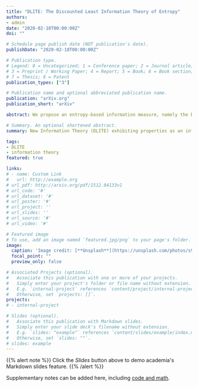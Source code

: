 ```yaml
---
title: "DLITE: The Discounted Least Information Theory of Entropy"
authors:
- admin
date: "2020-02-18T00:00:00Z"
doi: ""

# Schedule page publish date (NOT publication's date).
publishDate: "2020-02-18T00:00:00Z"

# Publication type.
# Legend: 0 = Uncategorized; 1 = Conference paper; 2 = Journal article;
# 3 = Preprint / Working Paper; 4 = Report; 5 = Book; 6 = Book section;
# 7 = Thesis; 8 = Patent
publication_types: ["3"]

# Publication name and optional abbreviated publication name.
publication: "arXiv.org"
publication_short: "arXiv"

abstract: We propose an entropy-based information measure, namely the Discounted Least Information Theory of Entropy (DLITE), which not only exhibits important characteristics expected as an information measure but also satisfies conditions of a metric. Classic information measures such as Shannon Entropy, KL Divergence, and Jessen-Shannon Divergence have manifested some of these properties while missing others. This work fills an important gap in the advancement of information theory and its application, where related properties are desirable.

# Summary. An optional shortened abstract.
summary: New Information Theory (DLITE) exhibiting properties as an information-theoretic measure and as a metric distance function, including triangular inequality. 

tags:
- DLITE
- information theory
featured: true

links:
# - name: Custom Link
#   url: http://example.org
# url_pdf: http://arxiv.org/pdf/1512.04133v1
# url_code: '#'
# url_dataset: '#'
# url_poster: '#'
# url_project: ''
# url_slides: ''
# url_source: '#'
# url_video: '#'

# Featured image
# To use, add an image named `featured.jpg/png` to your page's folder. 
image:
  caption: 'Image credit: [**Unsplash**](https://unsplash.com/photos/s9CC2SKySJM)'
  focal_point: ""
  preview_only: false

# Associated Projects (optional).
#   Associate this publication with one or more of your projects.
#   Simply enter your project's folder or file name without extension.
#   E.g. `internal-project` references `content/project/internal-project/index.md`.
#   Otherwise, set `projects: []`.
projects:
# - internal-project

# Slides (optional).
#   Associate this publication with Markdown slides.
#   Simply enter your slide deck's filename without extension.
#   E.g. `slides: "example"` references `content/slides/example/index.md`.
#   Otherwise, set `slides: ""`.
# slides: example
---
```


{{% alert note %}}
Click the *Slides* button above to demo academia's Markdown slides feature.
{{% /alert %}}

Supplementary notes can be added here, including [code and math](https://sourcethemes.com/academic/docs/writing-markdown-latex/).
